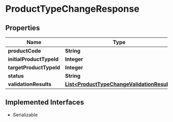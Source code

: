 

# ProductTypeChangeResponse


## Properties

| Name | Type | Description | Notes |
|------------ | ------------- | ------------- | -------------|
|**productCode** | **String** |  |  [optional] |
|**initialProductTypeId** | **Integer** |  |  [optional] |
|**targetProductTypeId** | **Integer** |  |  [optional] |
|**status** | **String** |  |  [optional] |
|**validationResults** | [**List&lt;ProductTypeChangeValidationResult&gt;**](ProductTypeChangeValidationResult.md) |  |  [optional] |


## Implemented Interfaces

* Serializable



